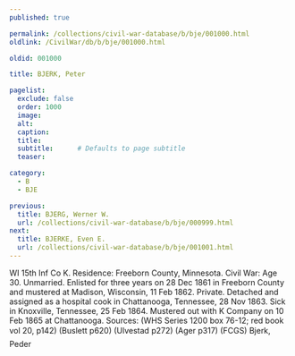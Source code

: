 ```yaml
---
published: true

permalink: /collections/civil-war-database/b/bje/001000.html
oldlink: /CivilWar/db/b/bje/001000.html

oldid: 001000

title: BJERK, Peter

pagelist:
  exclude: false
  order: 1000
  image: 
  alt:
  caption:
  title:
  subtitle:      # Defaults to page subtitle
  teaser:

category: 
  - B 
  - BJE

previous:
  title: BJERG, Werner W.
  url: /collections/civil-war-database/b/bje/000999.html  
next:
  title: BJERKE, Even E.
  url: /collections/civil-war-database/b/bje/001001.html   
---
```

WI 15th Inf Co K. Residence: Freeborn County, Minnesota. Civil War: Age 30. Unmarried. Enlisted for three years on 28 Dec 1861 in Freeborn County and mustered at Madison, Wisconsin, 11 Feb 1862. Private. Detached and assigned as a hospital cook in Chattanooga, Tennessee, 28 Nov 1863. Sick in Knoxville, Tennessee, 25 Feb 1864. Mustered out with K Company on 10 Feb 1865 at Chattanooga. Sources: (WHS Series 1200 box 76-12; red book vol 20, p142) (Buslett p620) (Ulvestad p272) (Ager p317) (FCGS) &#147;Bjerk, Peder&#148;